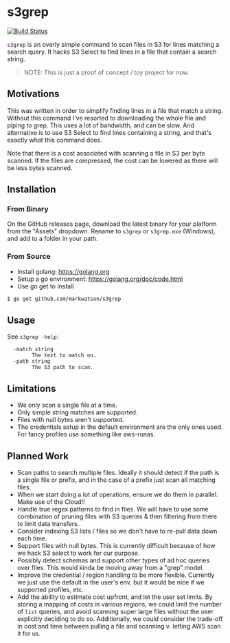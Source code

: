 # s3grep
[![Build Status](https://travis-ci.org/markwatson/s3grep.svg?branch=master)](https://travis-ci.org/markwatson/s3grep)

`s3grep` is an overly simple command to scan files in S3 for lines matching a
 search query. It hacks S3 Select to find lines in a file that contain a search string. 

> NOTE: This is just a proof of concept / toy project for now.

## Motivations

This was written in order to simplify finding lines in a file that match a string. Without this command
I've resorted to downloading the whole file and piping to grep. This uses a lot of bandwidth, and can be
slow. And alternative is to use S3 Select to find lines containing a string, and that's exactly what this
command does. 

Note that there is a cost associated with scanning a file in S3 per byte scanned. If the files are compressed,
the cost can be lowered as there will be less bytes scanned. 

## Installation

### From Binary
On the GitHub releases page, download the latest binary for your platform from the "Assets" dropdown. Rename to
`s3grep` or `s3grep.exe` (Windows), and add to a folder in your path.

### From Source
- Install golang: <https://golang.org>
- Setup a go environment: <https://golang.org/doc/code.html>
- Use go get to install
```bash
$ go get github.com/markwatson/s3grep
```

## Usage
See `s3grep -help`:
```
  -match string
        The text to match on.
  -path string
        The S3 path to scan.
```

## Limitations

- We only scan a single file at a time.
- Only simple string matches are supported.
- Files with null bytes aren't supported. 
- The credentials setup in the default environment are the only ones used. For fancy profiles use something like aws-runas.

## Planned Work

- Scan paths to search multiple files. Ideally it should detect if the path is a single file or prefix, and in the case of a prefix just scan all matching files.
- When we start doing a lot of operations, ensure we do them in parallel. Make use of the Cloud!!
- Handle true regex patterns to find in files. We will have to use some combination of pruning files with S3 queries & then filtering from there to limit data transfers.
- Consider indexing S3 lists / files so we don't have to re-pull data down each time. 
- Support files with null bytes. This is currently difficult because of how we hack S3 select to work for our purpose. 
- Possibly detect schemas and support other types of ad hoc queries over files. This would kinda be moving away from a "grep" model. 
- Improve the credential / region handling to be more flexible. Currently we just use the default in the user's env, but it would be nice if we supported profiles, etc. 
- Add the ability to estimate cost upfront, and let the user set limits. By storing a mapping of costs in various regions, we could limit the number of `list` queries, and avoid scanning super large files without the user explicitly deciding to do so. Additionally, we could consider the trade-off in cost and time between pulling a file and scanning v. letting AWS scan it for us. 